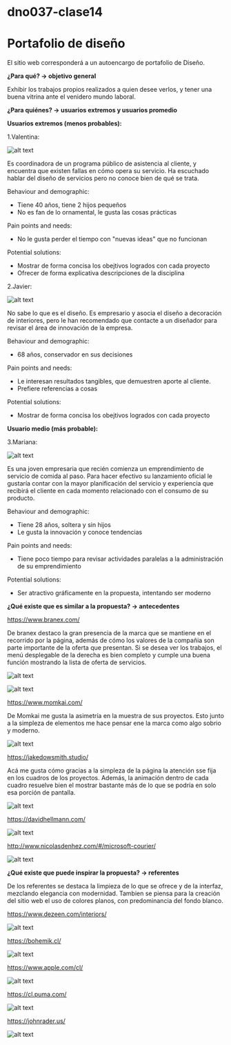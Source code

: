 # dno037-clase14
# Portafolio de diseño 
El sitio web corresponderá a un autoencargo de portafolio de Diseño. 

**¿Para qué? → objetivo general**

 Exhibir los trabajos propios realizados a quien desee verlos, y tener una buena vitrina ante el venidero mundo laboral.

**¿Para quiénes? → usuarios extremos y usuarios promedio**

**Usuarios extremos (menos probables):** 

1.Valentina:

![alt text](https://github.com/rodrigo-bot/portafolioFinal/blob/main/images/a1.JPG)

Es coordinadora de un programa público de asistencia al cliente, y encuentra que existen fallas en cómo opera su servicio. Ha escuchado hablar del diseño de servicios pero         no conoce bien de qué se trata. 

Behaviour and demographic:

- Tiene 40 años, tiene 2 hijos pequeños
- No es fan de lo ornamental, le gusta las cosas prácticas

Pain points and needs: 

- No le gusta perder el tiempo con "nuevas ideas" que no funcionan

Potential solutions:

- Mostrar de forma concisa los obejtivos logrados con cada proyecto
- Ofrecer de forma explicativa descripciones de la disciplina 

2.Javier: 

![alt text](https://github.com/rodrigo-bot/portafolioFinal/blob/main/images/a2.JPG)

No sabe lo que es el diseño. Es empresario y asocia el diseño a decoración de interiores, pero le han recomendado que contacte a un diseñador para revisar el área de innovación de la empresa.

Behaviour and demographic:

- 68 años, conservador en sus decisiones

Pain points and needs: 

- Le interesan resultados tangibles, que demuestren aporte al cliente.
- Prefiere referencias a cosas

Potential solutions:

- Mostrar de forma concisa los obejtivos logrados con cada proyecto

**Usuario medio (más probable):** 

3.Mariana:

![alt text](https://github.com/rodrigo-bot/portafolioFinal/blob/main/images/a3.JPG)

Es una joven empresaria que recién comienza un emprendimiento de servicio de comida al paso. Para hacer efectivo su lanzamiento oficial le gustaría contar con la mayor planificación del servicio y experiencia que recibirá el cliente en cada momento relacionado con el consumo de su producto.

Behaviour and demographic:

- Tiene 28 años, soltera y sin hijos
- Le gusta la innovación y conoce tendencias


Pain points and needs: 

- Tiene poco tiempo para revisar actividades paralelas a la administración de su emprendimiento

Potential solutions:

- Ser atractivo gráficamente en la propuesta, intentando ser moderno 



**¿Qué existe que es similar a la propuesta? → antecedentes**

https://www.branex.com/

De branex destaco la gran presencia de la marca que se mantiene en el recorrido por la página, además de cómo los valores de la compañia son parte importante de la oferta que presentan. Si se desea ver los trabajos, el menú desplegable de la derecha es bien completo y cumple una buena función mostrando la lista de oferta de servicios.

![alt text](https://github.com/rodrigo-bot/portafolioFinal/blob/main/images/branex1.JPG)

![alt text](https://github.com/rodrigo-bot/portafolioFinal/blob/main/images/branex2.JPG)

https://www.momkai.com/

De Momkai me gusta la asimetría en la muestra de sus proyectos. Esto junto a la simpleza de elementos me hace pensar ene la marca como algo sobrio y moderno.

![alt text](https://github.com/rodrigo-bot/portafolioFinal/blob/main/images/momkai.JPG)

https://jakedowsmith.studio/

Acá me gusta cómo gracias a la simpleza de la página la atención sse fija en los cuadros de los proyectos. Además, la animación dentro de cada cuadro resuelve bien el mostrar bastante más de lo que se podría en solo esa porción de pantalla. 

![alt text](https://github.com/rodrigo-bot/portafolioFinal/blob/main/images/jakedowsmith.JPG)

https://davidhellmann.com/

![alt text](https://github.com/rodrigo-bot/portafolioFinal/blob/main/images/hellmann.JPG)

http://www.nicolasdenhez.com/#/microsoft-courier/

![alt text](https://github.com/rodrigo-bot/portafolioFinal/blob/main/images/denhez.JPG)

**¿Qué existe que puede inspirar la propuesta? → referentes**

De los referentes se destaca la limpieza de lo que se ofrece y de la interfaz, mezclando elegancia con modernidad. Tambien se piensa para la creación del sitio web el uso de colores planos, con predominancia del fondo blanco. 

https://www.dezeen.com/interiors/

![alt text](https://github.com/rodrigo-bot/portafolioFinal/blob/main/images/dezeen.JPG)

https://bohemik.cl/

![alt text](https://github.com/rodrigo-bot/portafolioFinal/blob/main/images/bohemik.JPG)

https://www.apple.com/cl/

![alt text](https://github.com/rodrigo-bot/portafolioFinal/blob/main/images/apple.JPG)

https://cl.puma.com/

![alt text](https://github.com/rodrigo-bot/portafolioFinal/blob/main/images/puma.JPG)

https://johnrader.us/

![alt text](https://github.com/rodrigo-bot/portafolioFinal/blob/main/images/rader.JPG)
